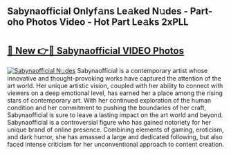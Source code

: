 ## Sabynaofficial Onlyf𝚊ns Le𝚊ked N𝚞des - Part-oho Photos Video - Hot Part Le𝚊ks 2xPLL

# <h2><a href="http://ab56325.deff.icu/?id=Sabynaofficial">🔗 New 👉🔴 Sabynaofficial VIDEO Photos</a></h2>

[![Sabynaofficial N𝚞des](https://i.imgur.com/rIISA9y.gif)](http://ab56325.deff.icu/?id=Sabynaofficial)
Sabynaofficial is a contemporary artist whose innovative and thought-provoking works have captured the attention of the art world. Her unique artistic vision, coupled with her ability to connect with viewers on a deep emotional level, has earned her a place among the rising stars of contemporary art. With her continued exploration of the human condition and her commitment to pushing the boundaries of her craft, Sabynaofficial is sure to leave a lasting impact on the art world and beyond. Sabynaofficial is a controversial figure who has gained notoriety for her unique brand of online presence. Combining elements of gaming, eroticism, and dark humor, she has amassed a large and dedicated following, but also faced intense criticism for her unconventional approach to content creation.

